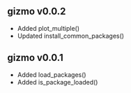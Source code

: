 ## gizmo v0.0.2
* Added plot_multiple()
* Updated install_common_packages()

## gizmo v0.0.1
* Added load_packages()
* Added is_package_loaded()
